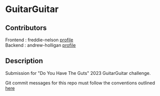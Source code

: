 # GuitarGuitar

## Contributors

Frontend : freddie-nelson [profile](https://github.com/freddie-nelson)  
Backend : andrew-holligan [profile](https://github.com/andrew-holligan)

## Description

Submission for "Do You Have The Guts" 2023 GuitarGuitar challenge.

Git commit messages for this repo must follow the conventions outlined [here](https://gist.github.com/joshbuchea/6f47e86d2510bce28f8e7f42ae84c716)
